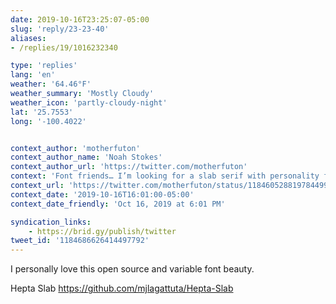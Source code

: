 ```yaml
---
date: 2019-10-16T23:25:07-05:00
slug: 'reply/23-23-40'
aliases:
- /replies/19/1016232340

type: 'replies'
lang: 'en'
weather: '64.46°F'
weather_summary: 'Mostly Cloudy'
weather_icon: 'partly-cloudy-night'
lat: '25.7553'
long: '-100.4022'


context_author: 'motherfuton'
context_author_name: 'Noah Stokes'
context_author_url: 'https://twitter.com/motherfuton'
context: 'Font friends… I’m looking for a slab serif with personality for a project. What do you love out there?'
context_url: 'https://twitter.com/motherfuton/status/1184605288197844992?s=12'
context_date: '2019-10-16T16:01:00-05:00'
context_date_friendly: 'Oct 16, 2019 at 6:01 PM'

syndication_links:
    - https://brid.gy/publish/twitter
tweet_id: '1184686626414497792'
---
```

I personally love this open source and variable font beauty.

Hepta Slab
https://github.com/mjlagattuta/Hepta-Slab
